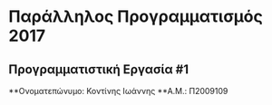 # Παράλληλος Προγραμματισμός 2017
## Προγραμματιστική Εργασία #1

**Ονοματεπώνυμο: Κοντίνης Ιωάννης
**Α.Μ.: Π2009109


